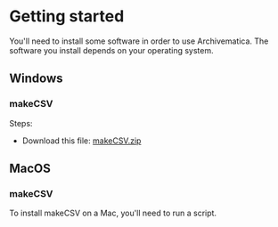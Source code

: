# Getting started

You'll need to install some software in order to use Archivematica. The software you install depends on your operating system.

## Windows

### makeCSV

Steps:

- Download this file: [makeCSV.zip](https://spotdocs.scholarsportal.info/download/attachments/186974835/makeCSV.zip?version=2&modificationDate=1556913915000&api=v2)

## MacOS

### makeCSV

To install makeCSV on a Mac, you'll need to run a script.
